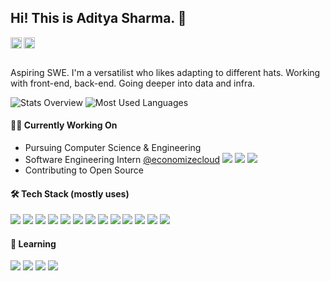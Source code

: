## Hi! This is Aditya Sharma. 👋
<a href='https://www.linkedin.com/in/aditya-sharma-8b98701b4/'><img align='left' alt="linkedin" src="https://raw.githubusercontent.com/rahul-jha98/rahul-jha98/561d474902b59c7429ec22bb73e225696c27b202/assets/linkedin.svg" height='18px'/></a>
<a href='https://twitter.com/adityash_twt/'><img align='left' alt="twitter" src="https://raw.githubusercontent.com/rahul-jha98/rahul-jha98/561d474902b59c7429ec22bb73e225696c27b202/assets/twitter.svg" height='18px'/></a>

<br>
<br>

Aspiring SWE. I'm a versatilist who likes adapting to different hats. Working with front-end, back-end. Going deeper into data and infra.

![Stats Overview](https://raw.githubusercontent.com/adityash1/github-stats-transparent/output/generated/overview.svg)
![Most Used Languages](https://raw.githubusercontent.com/adityash1/github-stats-transparent/output/generated/languages.svg)

<!-- <a href="https://app.daily.dev/aditya_sh1">
  <img height="225em" src="https://github.com/adityash1/adityash1/blob/main/devcard.svg" width="225" alt="Aditya's Dev Card"/>
</a>
 -->
#### 🧑‍💻 Currently Working On
* Pursuing Computer Science & Engineering
* Software Engineering Intern [@economizecloud](https://github.com/economizecloud?type=source) 
<a><img src="https://img.shields.io/badge/-Vuejs-05122A?style=flat&logo=vue.js"/></a>
<a><img src="https://img.shields.io/badge/-Go-05122A?style=flat&logo=go"/></a>
<a><img src="https://img.shields.io/badge/-TailwindCSS-05122A?style=flat&logo=tailwindcss"/></a>
* Contributing to Open Source

#### 🛠 Tech Stack (mostly uses)
<p align="left">
  <a><img src="https://img.shields.io/badge/-C++-05122A?style=flat&logo=c%2B%2B"/></a>
  <a><img src="https://img.shields.io/badge/-JavaScript-05122A?style=flat&logo=javascript"/></a>
  <a><img src="https://img.shields.io/badge/-TypeScript-05122A?style=flat&logo=typescript"/></a>
  <a><img src="https://img.shields.io/badge/-React-05122A?style=flat&logo=react"/></a>
  <a><img src="https://img.shields.io/badge/-Next.js-05122A?style=flat&logo=next.js"/></a>
  <a><img src="https://img.shields.io/badge/-Redux-05122A?style=flat&logo=redux"/></a>
  <a><img src="https://img.shields.io/badge/-Node.js-05122A?style=flat-square&logo=node.js"/></a>
  <a><img src="https://img.shields.io/badge/-GraphQl-05122A?style=flat-square&logo=graphql"/></a>
  <a><img src="https://img.shields.io/badge/-MongoDB-05122A?style=flat-square&logo=mongodb"/></a>
  <a><img src="https://img.shields.io/badge/-Prisma-05122A?style=flat-square&logo=prisma"/></a>
  <a><img src="https://img.shields.io/badge/-StyledComponents-05122A?style=flat-square&logo=styledcomponents"/></a>
  <a><img src="https://img.shields.io/badge/-Docker-05122A?style=flat&logo=docker"/></a>
  <a><img src="https://img.shields.io/badge/-Linux-05122A?style=flat&logo=linux"/></a>
</p>

#### 📖 Learning
<!-- [![My Skills](https://skillicons.dev/icons?i=aws,golang)](https://skillicons.dev) -->
<p align="left">
  <a><img src="https://img.shields.io/badge/-Go-05122A?style=flat&logo=go"/></a>
  <a><img src="https://img.shields.io/badge/-AWS-05122A?style=flat&logo=amazon-aws"/></a>
  <a><img src="https://img.shields.io/badge/-->-05122A.svg?logoWidth=20"/></a>
  <a><img src="https://img.shields.io/badge/-Rust-05122A?style=flat&logo=rust"/></a>
</p>

<!-- #### My Latest Blog Posts 👇
HASHNODE_BLOG:START
- [Using HTTPS on Local Environment with Nginx](https://adityash1.hashnode.dev//using-https-on-local-environment-with-nginx)
- [Webpack—Under the hood](https://adityash1.hashnode.dev//webpack-under-the-hood)
HASHNODE_BLOG:END -->

